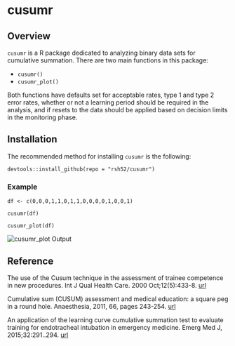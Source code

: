 # cusumr

## Overview
`cusumr` is a R package dedicated to analyzing binary data sets for cumulative summation. There are two main functions in this package:

- `cusumr()`
- `cusumr_plot()`

Both functions have defaults set for acceptable rates, type 1 and type 2 error rates, whether or not a learning period should be required in the analysis, and if resets to the data should be applied based on decision limits in the monitoring phase.

## Installation

The recommended method for installing `cusumr` is the following:

`devtools::install_github(repo = "rsh52/cusumr")`

### Example

```
df <- c(0,0,0,1,1,0,1,1,0,0,0,0,1,0,0,1)

cusumr(df)

cusumr_plot(df)
```

![cusumr_plot Output]("/images/cusumr_plot.png")

## Reference
The use of the Cusum technique in the assessment of trainee competence in new procedures. Int J Qual Health Care. 2000 Oct;12(5):433-8. [url](https://www.ncbi.nlm.nih.gov/pubmed/11079224)

Cumulative sum (CUSUM) assessment and medical education: a square peg in a round hole. Anaesthesia, 2011, 66, pages 243-254. [url](https://onlinelibrary.wiley.com/doi/pdf/10.1111/j.1365-2044.2011.06692.x)

An application of the learning curve cumulative summation test to evaluate training for endotracheal intubation in emergency medicine. Emerg Med J, 2015;32:291..294. [url](https://www.ncbi.nlm.nih.gov/pubmed/24154942)
